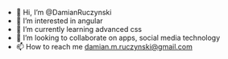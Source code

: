 - 👋 Hi, I’m @DamianRuczynski
- 👀 I’m interested in angular
- 🌱 I’m currently learning advanced css
- 💞️ I’m looking to collaborate on apps, social media technology
- 📫 How to reach me damian.m.ruczynski@gmail.com

<!---
DamianRuczynski/DamianRuczynski is a ✨ special ✨ repository because its `README.md` (this file) appears on your GitHub profile.
You can click the Preview link to take a look at your changes.
--->
